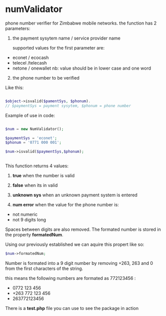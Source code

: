 # numValidator

phone number verifier for Zimbabwe mobile networks.
the function has 2 parameters:

1. the payment sysytem name / service provider name

   supported values for the first parameter are:
  * econet / ecocash
  * telecel /telecash
  * netone / onewallet 
   nb: value should be in lower case and one word

2. the phone number to be verified

Like this:

```php

$object->isvalid($pamentSys, $phonum).
// $paymentSys = payment sysytem, $phonum = phone number

```

Example of use in code:

```php

$num = new NumValidator();

$paymentSys = 'econet';
$phonum = '0771 000 001';

$num->isvalid($paymentSys,$phonum);
  
```
This function returns 4 values:

1. **true**
when the number is valid

2. **false**
when its in valid

3. **unknown sys**
when an unknown payment system is entered

4. **num error**
when the value for the phone number is:

  * not numeric
  * not 9 digits long

Spaces between digits are also removed. The formated number is stored in the property **formatedNum**.

Using our previously established  we can aquire this propert like so:

```php
$num->formatedNum;

```

Number is formated into a 9 digit number by removing +263, 263 and 0 from the first characters of the string.

this means the following numbers are formated as 772123456 :
* 0772 123 456
* +263 772 123 456
* 263772123456

There is a **test.php** file you can use to see the package in action
